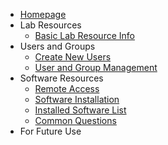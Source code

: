 <!-- docs/_sidebar.md -->

* [Homepage](README.md "The home page.")
* Lab Resources
  * [Basic Lab Resource Info](_pages/basic_lab_info.md)
* Users and Groups
  * [Create New Users](_pages/create_new_user.md)
  * [User and Group Management](_pages/user_and_group.md)
* Software Resources
  * [Remote Access](_pages/remote_access.md) 
  * [Software Installation](_pages/installation.md)
  * [Installed Software List](_pages/installed_software.md)
  * [Common Questions](_questions/qustions.md)
* For Future Use


